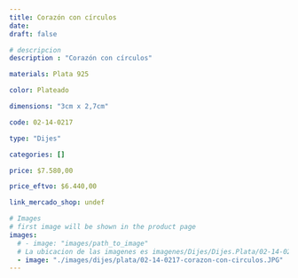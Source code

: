 ```yaml
---
title: Corazón con círculos
date: 
draft: false

# descripcion
description : "Corazón con círculos"

materials: Plata 925

color: Plateado

dimensions: "3cm x 2,7cm"

code: 02-14-0217

type: "Dijes"

categories: []

price: $7.580,00

price_eftvo: $6.440,00

link_mercado_shop: undef

# Images
# first image will be shown in the product page
images:
  # - image: "images/path_to_image"
  # La ubicacion de las imagenes es imagenes/Dijes/Dijes.Plata/02-14-0217-corazon-con-circulos
  - image: "./images/dijes/plata/02-14-0217-corazon-con-circulos.JPG"
---
```

